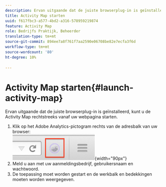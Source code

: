```yaml
---
description: Ervan uitgaande dat de juiste browserplug-in is geïnstalleerd, kunt u de Activity Map rechtstreeks vanaf uw webpagina starten.
title: Activity Map starten
uuid: f617fbc3-a577-4bd2-a316-578959219874
feature: Activity Map
role: Bedrijfs Praktijk, Beheerder
translation-type: tm+mt
source-git-commit: 894ee7a8f761f7aa2590e06708be82e7ecfa3f6d
workflow-type: tm+mt
source-wordcount: '80'
ht-degree: 10%

---
```



# Activity Map starten{#launch-activity-map}

Ervan uitgaande dat de juiste browserplug-in is geïnstalleerd, kunt u de Activity Map rechtstreeks vanaf uw webpagina starten.

1. Klik op het Adobe Analytics-pictogram rechts van de adresbalk van uw browser:\
   ![](assets/an_icon.png){width=&quot;90px&quot;}
1. Meld u aan met uw aanmeldingsbedrijf, gebruikersnaam en wachtwoord.
1. De toepassing moet worden gestart en de werkbalk en bedekkingen moeten worden weergegeven.

